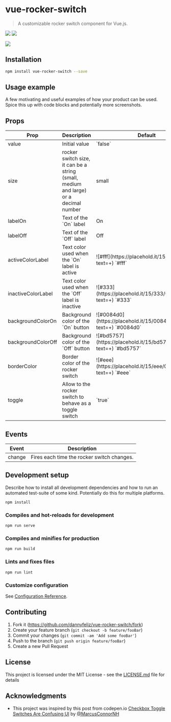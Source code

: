 # vue-rocker-switch

> A customizable rocker switch component for Vue.js.

[<img src="https://img.shields.io/npm/dt/vue-rocker-switch.svg">](https://www.npmjs.com/package/vue-rocker-switch)
[<img src="https://img.shields.io/npm/v/vue-rocker-switch.svg">](https://www.npmjs.com/package/vue-rocker-switch)

![](https://i.imgur.com/SFobdvN.png)

## Installation

```sh
npm install vue-rocker-switch --save
```

## Usage example

A few motivating and useful examples of how your product can be used. Spice this up with code blocks and potentially more screenshots.

## Props

<table>
    <thead>
        <tr>
            <th>Prop</th>
            <th>Description</th>
            <th>Default</th>
            <th>Type</th>
        </tr>
    </thead>
    <tbody>
        <tr>
            <td>value</td>
            <td>Initial value</td>
            <td>`false`</td>
            <td>Boolean</td>
        </tr>
        <tr>
            <td>size</td>
            <td>rocker switch size, it can be a string (small, medium and large) or a decimal number</td>
            <td>small</td>
            <td>String | Number</td>
        </tr>
        <tr>
            <td>labelOn</td>
            <td>Text of the `On` label</td>
            <td>On</td>
            <td>String</td>
        </tr>
        <tr>
            <td>labelOff</td>
            <td>Text of the `Off` label</td>
            <td>Off</td>
            <td>String</td>
        </tr>
        <tr>
            <td>activeColorLabel</td>
            <td>Text color used when the `On` label is active</td>
            <td>![#fff](https://placehold.it/15/fff/000000?text=+) `#fff`</td>
            <td>String</td>
        </tr>
        <tr>
            <td>inactiveColorLabel</td>
            <td>Text color used when the `Off` label is inactive</td>
            <td>![#333](https://placehold.it/15/333/000000?text=+) `#333`</td>
            <td>String</td>
        </tr>
        <tr>
            <td>backgroundColorOn</td>
            <td>Background color of the `On` button</td>
            <td>![#0084d0](https://placehold.it/15/0084d0/000000?text=+) `#0084d0`</td>
            <td>String</td>
        </tr>
        <tr>
            <td>backgroundColorOff</td>
            <td>Background color of the `Off` button</td>
            <td>![#bd5757](https://placehold.it/15/bd5757/000000?text=+) `#bd5757`</td>
            <td>String</td>
        </tr>
        <tr>
            <td>borderColor</td>
            <td>Border color of the rocker switch</td>
            <td>![#eee](https://placehold.it/15/eee/000000?text=+) `#eee`</td>
            <td>String</td>
        </tr>
        <tr>
            <td>toggle</td>
            <td>Allow to the rocker switch to behave as a toggle switch</td>
            <td>`true`</td>
            <td>Boolean</td>
        </tr>
    </tbody>
</table>

## Events

<table>
    <thead>
        <tr>
            <th>Event</th>
            <th>Description</th>
        </tr>
    </thead>
    <tbody>
        <tr>
            <td>change</td>
            <td>Fires each time the rocker switch changes.</td>
        </tr>
    </tbody>
</table>

## Development setup

Describe how to install all development dependencies and how to run an automated test-suite of some kind. Potentially do this for multiple platforms.

```
npm install
```

### Compiles and hot-reloads for development

```
npm run serve
```

### Compiles and minifies for production

```
npm run build
```

### Lints and fixes files

```
npm run lint
```

### Customize configuration

See [Configuration Reference](https://cli.vuejs.org/config/).

## Contributing

1. Fork it (<https://github.com/dannyfeliz/vue-rocker-switch/fork>)
2. Create your feature branch (`git checkout -b feature/fooBar`)
3. Commit your changes (`git commit -am 'Add some fooBar'`)
4. Push to the branch (`git push origin feature/fooBar`)
5. Create a new Pull Request

## License

This project is licensed under the MIT License - see the [LICENSE.md](LICENSE.md) file for details

## Acknowledgments

- This project was inspired by this post from codepen.io [Checkbox Toggle Switches Are Confusing UI](https://codepen.io/marcusconnor/post/checkbox-toggle-switches-are-confusing-ui) by [@MarcusConnorNH](https://twitter.com/MarcusConnorNH)
